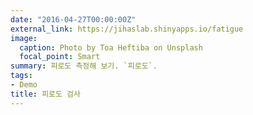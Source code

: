 ```yaml
---
date: "2016-04-27T00:00:00Z"
external_link: https://jihaslab.shinyapps.io/fatigue
image:
  caption: Photo by Toa Heftiba on Unsplash
  focal_point: Smart
summary: 피로도 측정해 보기. `피로도`.
tags:
- Demo
title: 피로도 검사
---
```

